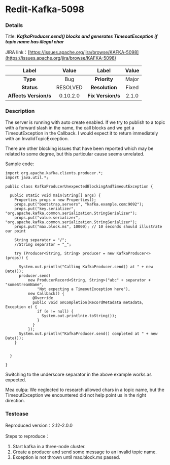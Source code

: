 # Redit-Kafka-5098

### Details

Title: ***KafkaProducer.send() blocks and generates TimeoutException if topic name has illegal char***

JIRA link：[https://issues.apache.org/jira/browse/KAFKA-5098](https://issues.apache.org/jira/browse/KAFKA-5098)

|         Label         |  Value   |       Label       | Value |
|:---------------------:|:--------:|:-----------------:|:-----:|
|       **Type**        |   Bug    |   **Priority**    | Major |
|      **Status**       | RESOLVED |  **Resolution**   | Fixed |
| **Affects Version/s** | 0.10.2.0 | **Fix Version/s** | 2.1.0 |

### Description

The server is running with auto create enabled. If we try to publish to a topic with a forward slash in the name, the call blocks and we get a TimeoutException in the Callback. I would expect it to return immediately with an InvalidTopicException.

There are other blocking issues that have been reported which may be related to some degree, but this particular cause seems unrelated.

Sample code:

```
import org.apache.kafka.clients.producer.*;
import java.util.*;

public class KafkaProducerUnexpectedBlockingAndTimeoutException {

  public static void main(String[] args) {
    Properties props = new Properties();
    props.put("bootstrap.servers", "kafka.example.com:9092");
    props.put("key.serializer", "org.apache.kafka.common.serialization.StringSerializer");
    props.put("value.serializer", "org.apache.kafka.common.serialization.StringSerializer");
    props.put("max.block.ms", 10000); // 10 seconds should illustrate our point

    String separator = "/";
    //String separator = "_";

    try (Producer<String, String> producer = new KafkaProducer<>(props)) {

      System.out.println("Calling KafkaProducer.send() at " + new Date());
      producer.send(
          new ProducerRecord<String, String>("abc" + separator + "someStreamName",
              "Not expecting a TimeoutException here"),
          new Callback() {
            @Override
            public void onCompletion(RecordMetadata metadata, Exception e) {
              if (e != null) {
                System.out.println(e.toString());
              }
            }
          });
      System.out.println("KafkaProducer.send() completed at " + new Date());
    }


  }

}
```

Switching to the underscore separator in the above example works as expected.

Mea culpa: We neglected to research allowed chars in a topic name, but the TimeoutException we encountered did not help point us in the right direction.

### Testcase

Reproduced version：2.12-2.0.0

Steps to reproduce：

1. Start kafka in a three-node cluster.
2. Create a producer and send some message to an invalid topic name.
3. Exception is not thrown until max.block.ms passed.
